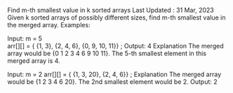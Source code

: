 Find m-th smallest value in k sorted arrays
Last Updated : 31 Mar, 2023
Given k sorted arrays of possibly different sizes, find m-th smallest value in the merged array.
Examples: 
 

Input: m = 5     
      arr[][] = { {1, 3},
                  {2, 4, 6},
                  {0, 9, 10, 11}} ;
Output: 4
Explanation The merged array would
be {0 1 2 3 4 6 9 10 11}.  The 5-th 
smallest element in this merged
array is 4.

Input: m = 2
      arr[][] = { {1, 3, 20},
                  {2, 4, 6}} ;
Explanation The merged array would
be {1 2 3 4 6 20}. The 2nd smallest element would be 2. 
Output: 2